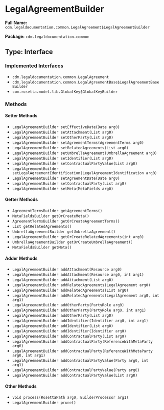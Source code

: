 # LegalAgreementBuilder

**Full Name:** `cdm.legaldocumentation.common.LegalAgreement$LegalAgreementBuilder`

**Package:** `cdm.legaldocumentation.common`

## Type: Interface

### Implemented Interfaces

- `cdm.legaldocumentation.common.LegalAgreement`
- `cdm.legaldocumentation.common.LegalAgreementBase$LegalAgreementBaseBuilder`
- `com.rosetta.model.lib.GlobalKey$GlobalKeyBuilder`

### Methods

#### Setter Methods

- `LegalAgreementBuilder setEffectiveDate(Date arg0)`
- `LegalAgreementBuilder setAttachment(List arg0)`
- `LegalAgreementBuilder setOtherParty(List arg0)`
- `LegalAgreementBuilder setAgreementTerms(AgreementTerms arg0)`
- `LegalAgreementBuilder setRelatedAgreements(List arg0)`
- `LegalAgreementBuilder setUmbrellaAgreement(UmbrellaAgreement arg0)`
- `LegalAgreementBuilder setIdentifier(List arg0)`
- `LegalAgreementBuilder setContractualPartyValue(List arg0)`
- `LegalAgreementBuilder setLegalAgreementIdentification(LegalAgreementIdentification arg0)`
- `LegalAgreementBuilder setAgreementDate(Date arg0)`
- `LegalAgreementBuilder setContractualParty(List arg0)`
- `LegalAgreementBuilder setMeta(MetaFields arg0)`

#### Getter Methods

- `AgreementTermsBuilder getAgreementTerms()`
- `MetaFieldsBuilder getOrCreateMeta()`
- `AgreementTermsBuilder getOrCreateAgreementTerms()`
- `List getRelatedAgreements()`
- `UmbrellaAgreementBuilder getUmbrellaAgreement()`
- `LegalAgreementBuilder getOrCreateRelatedAgreements(int arg0)`
- `UmbrellaAgreementBuilder getOrCreateUmbrellaAgreement()`
- `MetaFieldsBuilder getMeta()`

#### Adder Methods

- `LegalAgreementBuilder addAttachment(Resource arg0)`
- `LegalAgreementBuilder addAttachment(Resource arg0, int arg1)`
- `LegalAgreementBuilder addAttachment(List arg0)`
- `LegalAgreementBuilder addRelatedAgreements(LegalAgreement arg0)`
- `LegalAgreementBuilder addRelatedAgreements(List arg0)`
- `LegalAgreementBuilder addRelatedAgreements(LegalAgreement arg0, int arg1)`
- `LegalAgreementBuilder addOtherParty(PartyRole arg0)`
- `LegalAgreementBuilder addOtherParty(PartyRole arg0, int arg1)`
- `LegalAgreementBuilder addOtherParty(List arg0)`
- `LegalAgreementBuilder addIdentifier(Identifier arg0, int arg1)`
- `LegalAgreementBuilder addIdentifier(List arg0)`
- `LegalAgreementBuilder addIdentifier(Identifier arg0)`
- `LegalAgreementBuilder addContractualParty(List arg0)`
- `LegalAgreementBuilder addContractualParty(ReferenceWithMetaParty arg0)`
- `LegalAgreementBuilder addContractualParty(ReferenceWithMetaParty arg0, int arg1)`
- `LegalAgreementBuilder addContractualPartyValue(Party arg0, int arg1)`
- `LegalAgreementBuilder addContractualPartyValue(Party arg0)`
- `LegalAgreementBuilder addContractualPartyValue(List arg0)`

#### Other Methods

- `void process(RosettaPath arg0, BuilderProcessor arg1)`
- `LegalAgreementBuilder prune()`

